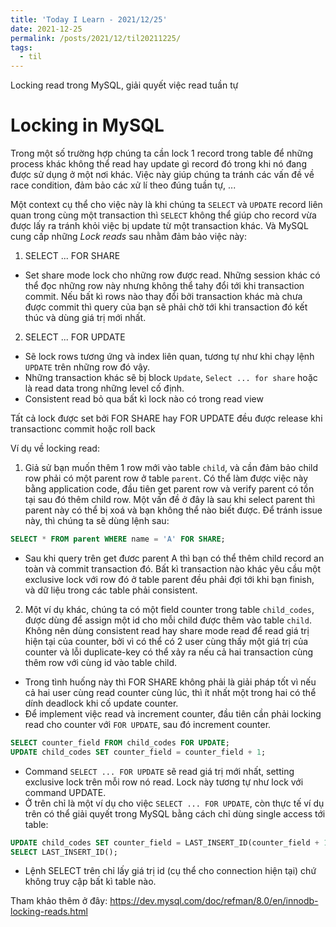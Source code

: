 ```yaml
---
title: 'Today I Learn - 2021/12/25'
date: 2021-12-25
permalink: /posts/2021/12/til20211225/
tags:
  - til
---
```

Locking read trong MySQL, giải quyết việc read tuần tự

Locking in MySQL
======

Trong một số trường hợp chúng ta cần lock 1 record trong table để những process khác không thể read hay update gì record đó trong khi nó đang được sử dụng ở một nơi khác. Việc này giúp chúng ta tránh các vấn đề về race condition, đảm bảo các xử lí theo đúng tuần tự, ...

Một context cụ thể cho việc này là khi chúng ta `SELECT` và `UPDATE` record liên quan trong cùng một transaction thì `SELECT` không thể giúp cho record vừa được lấy ra tránh khỏi việc bị update từ một transaction khác. Và MySQL cung cấp những *Lock reads* sau nhằm đảm bảo việc này:
1. SELECT ... FOR SHARE
- Set share mode lock cho những row được read. Những session khác có thể đọc những row này nhưng không thể tahy đổi tới khi transaction commit. Nếu bất kì rows nào thay đổi bởi transaction khác mà chưa được commit thì query của bạn sẽ phải chờ tới khi transaction đó kết thúc và dùng giá trị mới nhất.

2. SELECT ... FOR UPDATE
- Sẽ lock rows tương ứng và index liên quan, tương tự như khi chạy lệnh `UPDATE` trên những row đó vậy.
- Những transaction khác sẽ bị block `Update`, `Select ... for share` hoặc là read data trong những level cố định.
- Consistent read bỏ qua bất kì lock nào có trong read view


Tất cả lock được set bởi FOR SHARE hay FOR UPDATE đều được release khi transactionc commit hoặc roll back

Ví dụ về locking read:
1. Giả sử bạn muốn thêm 1 row mới vào table `child`, và cần đảm bảo child row phải có một parent row ở table `parent`. Có thể làm được việc này bằng application code, đầu tiên get parent row và verify parent có tồn tại sau đó thêm child row. Một vấn đề ở đây là sau khi select parent thì parent này có thể bị xoá và bạn không thể nào biết được. Để tránh issue này, thì chúng ta sẽ dùng lệnh sau:
  
  ```sql
  SELECT * FROM parent WHERE name = 'A' FOR SHARE;
  ```
  - Sau khi query trên get đươc parent A thì bạn có thể thêm child record an toàn và commit transaction đó. Bất kì transaction nào khác yêu cầu một exclusive lock với row đó ở table parent đều phải đợi tới khi bạn finish, và dữ liệu trong các table phải consistent.

2. Một ví dụ khác, chúng ta có một field counter trong table `child_codes`, được dùng để assign một id cho mỗi child được thêm vào table `child`. Không nên dùng consistent read hay share mode read để read giá trị hiện tại của counter, bởi vì có thể có 2 user cùng thấy một giá trị của counter và lỗi duplicate-key có thể xảy ra nếu cả hai transaction cùng thêm row với cùng id vào table child.
  - Trong tình huống này thì FOR SHARE không phải là giải pháp tốt vì nếu cả hai user cùng read counter cùng lúc, thì ít nhất một trong hai có thể dính deadlock khi cố update counter.
  - Để implement việc read và increment counter, đầu tiên cần phải locking read cho counter với `FOR UPDATE`, sau đó increment counter.
  
  ```sql
  SELECT counter_field FROM child_codes FOR UPDATE;
  UPDATE child_codes SET counter_field = counter_field + 1;
  ```
  - Command `SELECT ... FOR UPDATE` sẽ read giá trị mới nhất, setting exclusive lock trên mỗi row nó read. Lock này tương tự như lock với command UPDATE.
  - Ở trên chỉ là một ví dụ cho việc `SELECT ... FOR UPDATE`, còn thực tế ví dụ trên có thể giải quyết trong MySQL bằng cách chỉ dùng single access tới table:
  ```sql
  UPDATE child_codes SET counter_field = LAST_INSERT_ID(counter_field + 1);
  SELECT LAST_INSERT_ID();
  ```
  - Lệnh SELECT trên chỉ lấy giá trị id (cụ thể cho connection hiện tại) chứ không truy cập bất kì table nào.

Tham khảo thêm ở đây: https://dev.mysql.com/doc/refman/8.0/en/innodb-locking-reads.html

    
    
